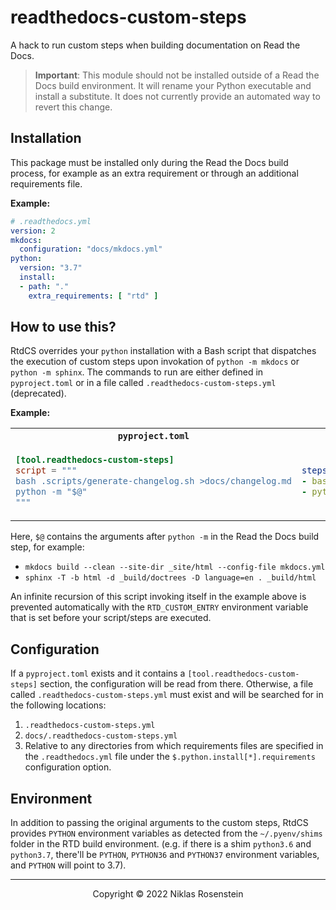 # readthedocs-custom-steps

A hack to run custom steps when building documentation on Read the Docs.

> __Important__: This module should not be installed outside of a Read the Docs build environment.
> It will rename your Python executable and install a substitute. It does not currently provide an
> automated way to revert this change.

## Installation

This package must be installed only during the Read the Docs build process, for example as an extra
requirement or through an additional requirements file.

__Example:__

```yaml
# .readthedocs.yml
version: 2
mkdocs:
  configuration: "docs/mkdocs.yml"
python:
  version: "3.7"
  install:
  - path: "."
    extra_requirements: [ "rtd" ]
```

## How to use this?

RtdCS overrides your `python` installation with a Bash script that dispatches the
execution of custom steps upon invokation of `python -m mkdocs` or `python -m sphinx`.
The commands to run are either defined in `pyproject.toml` or in a file called
`.readthedocs-custom-steps.yml` (deprecated).

__Example:__

<table>
   <tr>
      <th><code>pyproject.toml</code></th>
      <th><code>.readthedocs-custom-steps.yml</code></th>
   </tr>
   <tr>
      <td>

```toml
[tool.readthedocs-custom-steps]
script = """
bash .scripts/generate-changelog.sh >docs/changelog.md
python -m "$@"
"""
```

</td>
      <td>

```yml
steps:
- bash .scripts/generate-changelog.sh >docs/changelog.md
- python -m "$@"
```

</td>
   </tr>
</table>


Here, `$@` contains the arguments after `python -m` in the Read the Docs build step, for example:

* `mkdocs build --clean --site-dir _site/html --config-file mkdocs.yml`
* `sphinx -T -b html -d _build/doctrees -D language=en . _build/html`

An infinite recursion of this script invoking itself in the example above is prevented automatically
with the `RTD_CUSTOM_ENTRY` environment variable that is set before your script/steps are executed.

## Configuration

If a `pyproject.toml` exists and it contains a `[tool.readthedocs-custom-steps]` section, the configuration
will be read from there. Otherwise, a file called `.readthedocs-custom-steps.yml` must exist and will be
searched for in the following locations:

1. `.readthedocs-custom-steps.yml`
2. `docs/.readthedocs-custom-steps.yml`
3. Relative to any directories from which requirements files are specified in the `.readthedocs.yml` file
   under the `$.python.install[*].requirements` configuration option.

## Environment

In addition to passing the original arguments to the custom steps, RtdCS provides `PYTHON` environment variables
as detected from the `~/.pyenv/shims` folder in the RTD build environment. (e.g. if there is a shim `python3.6` and
`python3.7`, there'll be `PYTHON`, `PYTHON36` and `PYTHON37` environment variables, and `PYTHON` will point to 3.7).

---

<p align="center">Copyright &copy; 2022 Niklas Rosenstein</p>
